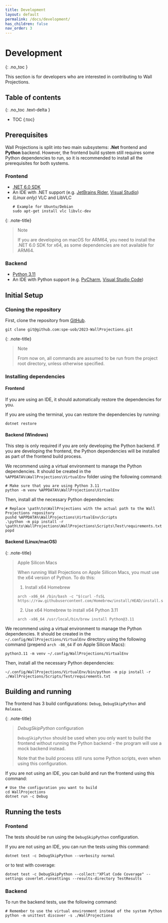 ```yaml
---
title: Development
layout: default
permalink: /docs/development/
has_children: false
nav_order: 3
---
```


# Development
{: .no_toc }

This section is for developers who are interested in contributing to Wall Projections.

## Table of contents
{: .no_toc .text-delta }

- TOC
{:toc}

## Prerequisites

Wall Projections is split into two main subsystems: **.Net** frontend and **Python** backend.
However, the frontend build system still requires some Python dependencies to run,
so it is recommended to install all the prerequisites for both systems.

### Frontend

- [.NET 6.0 SDK](https://dotnet.microsoft.com/download/dotnet)
- An IDE with .NET support
  (e.g. [JetBrains Rider](https://www.jetbrains.com/rider/), [Visual Studio](https://visualstudio.microsoft.com/))
- _(Linux only)_ VLC and LibVLC
  ```shell
  # Example for Ubuntu/Debian
  sudo apt-get install vlc libvlc-dev
  ```

{: .note-title}
> Note
>
> If you are developing on macOS for ARM64, you need to install the .NET 6.0 SDK for x64,
> as some dependencies are not available for ARM64.

### Backend

- [Python 3.11](https://www.python.org/downloads/)
- An IDE with Python support
  (e.g. [PyCharm](https://www.jetbrains.com/pycharm/), [Visual Studio Code](https://code.visualstudio.com/))

## Initial Setup

### Cloning the repository

First, clone the repository from [GitHub](https://github.com/spe-uob/2023-WallProjections).

```shell
git clone git@github.com:spe-uob/2023-WallProjections.git
```

{: .note-title}
> Note
>
> From now on, all commands are assumed to be run from the project root directory, unless otherwise specified.

### Installing dependencies

#### Frontend

If you are using an IDE, it should automatically restore the dependencies for you.

If you are using the terminal, you can restore the dependencies by running:

```shell
dotnet restore
```

#### Backend (Windows)

This step is only required if you are only developing the Python backend.
If you are developing the frontend, the Python dependencies will be installed as part of the frontend build process.

We recommend using a virtual environment to manage the Python dependencies.
It should be created in the `%APPDATA%\WallProjections\VirtualEnv` folder
using the following command:

```shell
# Make sure that you are using Python 3.11
python -m venv %APPDATA%\WallProjections\VirtualEnv
```

Then, install all the necessary Python dependencies:

```shell
# Replace \path\to\WallProjections with the actual path to the Wall Projections repository
pushd %APPDATA%\WallProjections\VirtualEnv\Scripts
.\python -m pip install -r \path\to\WallProjections\WallProjections\Scripts\Test\requirements.txt
popd
```

#### Backend (Linux/macOS)

{: .note-title}
> Apple Silicon Macs
>
> When running Wall Projections on Apple Sillicon Macs, you must use the x64 version of Python. To do this:
> 1. Install x64 Homebrew
>  ```
>  arch -x86_64 /bin/bash -c "$(curl -fsSL https://raw.githubusercontent.com/Homebrew/install/HEAD/install.sh)"
>  ```
>  
> 2. Use x64 Homebrew to install x64 Python 3.11
> ```
> arch -x86_64 /usr/local/bin/brew install Python@3.11
> ```

We recommend using a virtual environment to manage the Python dependencies.
It should be created in the `~/.config/WallProjections/VirtualEnv` directory
using the following command (prepend `arch -86_64` if on Apple Silicon Macs):

```shell
python3.11 -m venv ~/.config/WallProjections/VirtualEnv
```

Then, install all the necessary Python dependencies:

```shell
~/.config/WallProjections/VirtualEnv/bin/python -m pip install -r ./WallProjections/Scripts/Test/requirements.txt
```

## Building and running

The frontend has 3 build configurations: `Debug`, `DebugSkipPython` and `Release`.

{: .note-title}
> _DebugSkipPython_ configuration
> 
> `DebugSkipPython` should be used when you only want to build the frontend without running the Python backend -
the program will use a mock backend instead.
> 
> Note that the build process still runs some Python scripts, even when using this configuration.

If you are not using an IDE, you can build and run the frontend using this command:
```shell
# Use the configuration you want to build
cd WallProjections
dotnet run -c Debug 
```

## Running the tests

### Frontend

The tests should be run using the `DebugSkipPython` configuration.

If you are not using an IDE, you can run the tests using this command:
```shell
dotnet test -c DebugSkipPython --verbosity normal
```
or to test with coverage:
```shell
dotnet test -c DebugSkipPython --collect:"XPlat Code Coverage" --settings coverlet.runsettings --results-directory TestResults
```

### Backend

To run the backend tests, use the following command:
```shell
# Remember to use the virtual environment instead of the system Python
python -m unittest discover -s ./WallProjections
```
